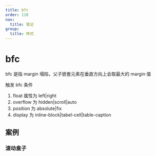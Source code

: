 ```yaml
---
title: bfc
order: 110
nav:
  title: 笔记
group:
  title: 样式
---
```


# bfc

bfc 是指 margin 塌陷，父子嵌套元素在垂直方向上会取最大的 margin 值

触发 bfc 条件

1. float 属性为 left|right
2. overflow 为 hidden|scroll|auto
3. position 为 absolute|fix
4. display 为 inline-block|tabel-cell|table-caption

## 案例

### 滚动盒子

<code src="./_demos/style/bfc/demo1.tsx"></code>
